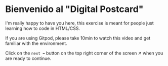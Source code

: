# Bienvenido al "Digital Postcard"

I'm really happy to have you here, this exercise is meant for people just learning how to code in HTML/CSS.

If you are using Gitpod, please take 10min to watch this video and get familiar with the environment.

Click on the `next ➡` button on the top right corner of the screen ↗ when you are ready to continue.